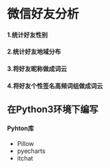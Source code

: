 # **微信好友分析**
#### 1.统计好友性别
#### 2.统计好友地域分布
#### 3.将好友昵称做成词云
#### 4.将好友个性签名高频词组做成词云
## 在Python3环境下编写
#### Pyhton库
- Pillow
- pyecharts
- itchat